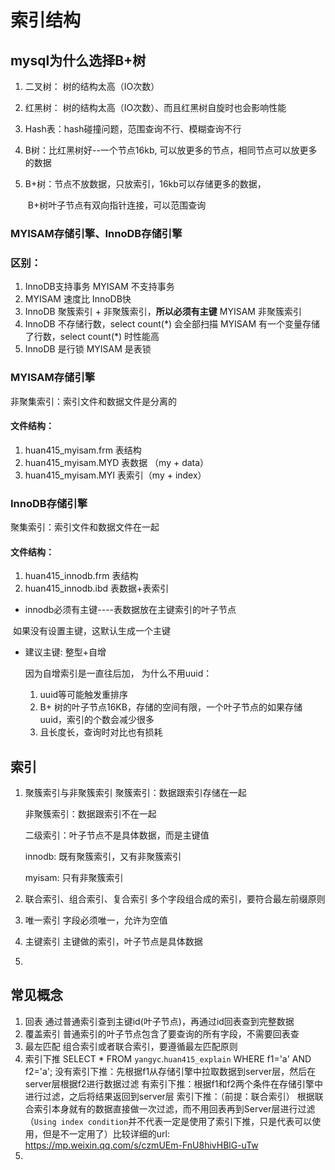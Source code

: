 # 索引结构

## mysql为什么选择B+树

1. 二叉树： 树的结构太高（IO次数）

2. 红黑树： 树的结构太高（IO次数）、而且红黑树自旋时也会影响性能

3. Hash表：hash碰撞问题，范围查询不行、模糊查询不行

4. B树：比红黑树好--一个节点16kb, 可以放更多的节点，相同节点可以放更多的数据

5. B+树：节点不放数据，只放索引，16kb可以存储更多的数据，

   ​             B+树叶子节点有双向指针连接，可以范围查询



### MYISAM存储引擎、InnoDB存储引擎

### 区别：

1. InnoDB支持事务
   MYISAM 不支持事务
2. MYISAM 速度比 InnoDB快
3. InnoDB 聚簇索引 + 非聚簇索引，**所以必须有主键**
   MYISAM 非聚簇索引
4. InnoDB 不存储行数，select count(\*) 会全部扫描
   MYISAM 有一个变量存储了行数，select count(\*)  时性能高
5. InnoDB 是行锁
   MYISAM 是表锁

### MYISAM存储引擎

非聚集索引：索引文件和数据文件是分离的

#### 文件结构：

1. huan415_myisam.frm        表结构
2. huan415_myisam.MYD      表数据 （my + data）
3. huan415_myisam.MYI        表索引（my + index）

### InnoDB存储引擎

聚集索引：索引文件和数据文件在一起

#### 文件结构：

1. huan415_innodb.frm         表结构
2. huan415_innodb.ibd          表数据+表索引

+ innodb必须有主键----表数据放在主键索引的叶子节点

​       如果没有设置主键，这默认生成一个主键

+ 建议主键: 整型+自增

  因为自增索引是一直往后加，
  为什么不用uuid：
  
  1. uuid等可能触发重排序
  2. B+ 树的叶子节点16KB，存储的空间有限，一个叶子节点的如果存储uuid，索引的个数会减少很多
  3. 且长度长，查询时对比也有损耗



## 索引

1. 聚簇索引与非聚簇索引
   聚簇索引：数据跟索引存储在一起

   非聚簇索引：数据跟索引不在一起

   二级索引：叶子节点不是具体数据，而是主键值

   innodb: 既有聚簇索引，又有非聚簇索引

   myisam: 只有非聚簇索引
   
2. 联合索引、组合索引、复合索引
   多个字段组合成的索引，要符合最左前缀原则

3.  唯一索引
   字段必须唯一，允许为空值

4. 主键索引
   主键做的索引，叶子节点是具体数据

5. 



## 常见概念

1. 回表
   通过普通索引查到主键id(叶子节点)，再通过id回表查到完整数据
2. 覆盖索引
   普通索引的叶子节点包含了要查询的所有字段，不需要回表查
3. 最左匹配
   组合索引或者联合索引，要遵循最左匹配原则
4. 索引下推
   SELECT * FROM `yangyc`.`huan415_explain` WHERE f1='a' AND f2='a';
   没有索引下推：先根据f1从存储引擎中拉取数据到server层，然后在server层根据f2进行数据过滤
   有索引下推：根据f1和f2两个条件在存储引擎中进行过滤，之后将结果返回到server层
   索引下推：（前提：联合索引）
              根据联合索引本身就有的数据直接做一次过滤，而不用回表再到Server层进行过滤
   （`Using index condition`并不代表一定是使用了索引下推，只是代表可以使用，但是不一定用了）比较详细的url: https://mp.weixin.qq.com/s/czmUEm-FnU8hivHBlG-uTw
5. 

